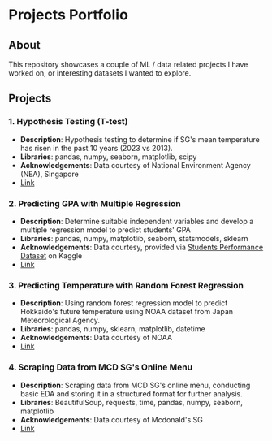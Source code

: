 # Projects Portfolio

## About

This repository showcases a couple of ML / data related projects I have worked on, or interesting datasets I wanted to explore.

## Projects


### 1. Hypothesis Testing (T-test)

- **Description**: Hypothesis testing to determine if SG's mean temperature has risen in the past 10 years (2023 vs 2013).
- **Libraries**: pandas, numpy, seaborn, matplotlib, scipy
- **Acknowledgements**: Data courtesy of National Environment Agency (NEA), Singapore
- [Link](python/hypothesis_testing/ttest/sg_temp/sg_temp.ipynb)

### 2. Predicting GPA with Multiple Regression

- **Description**: Determine suitable independent variables and develop a multiple regression model to predict students' GPA
- **Libraries**: pandas, numpy, matplotlib, seaborn, statsmodels, sklearn
- **Acknowledgements**: Data courtesy, provided via [Students Performance Dataset](https://www.kaggle.com/datasets/rabieelkharoua/students-performance-dataset/discussion/513482) on Kaggle
- [Link](python/machine_learning/linear_regression/gpa_prediction/gpa_prediction.ipynb)

### 3. Predicting Temperature with Random Forest Regression

- **Description**: Using random forest regression model to predict Hokkaido's future temperature using NOAA dataset from Japan Meteorological Agency.
- **Libraries**: pandas, numpy, sklearn, matplotlib, datetime
- **Acknowledgements**: Data courtesy of NOAA
- [Link](python/machine_learning/randomforest_regression/temp_prediction/hokkaido.ipynb)

### 4. Scraping Data from MCD SG's Online Menu

- **Description**: Scraping data from MCD SG's online menu, conducting basic EDA and storing it in a structured format for further analysis.
- **Libraries**: BeautifulSoup, requests, time, pandas, numpy, seaborn, matplotlib
- **Acknowledgements**: Data courtesy of Mcdonald's SG
- [Link](python/web_scraping/mcd/mcd_menu.ipynb)

